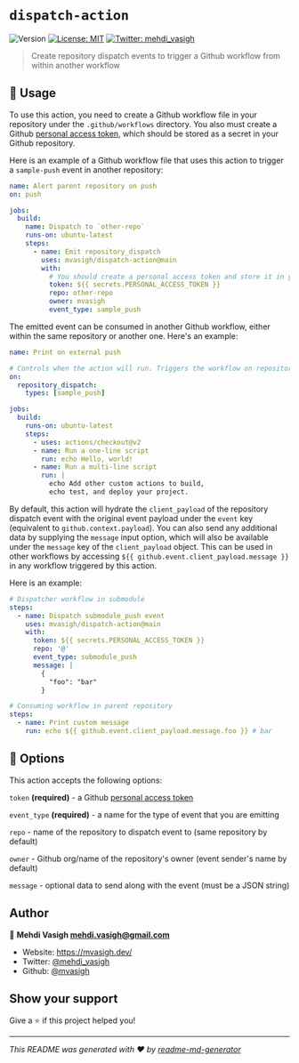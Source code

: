 # `dispatch-action`

![Version](https://img.shields.io/badge/version-1.1.6-blue.svg?cacheSeconds=2592000)
[![License: MIT](https://img.shields.io/badge/License-MIT-yellow.svg)](#)
[![Twitter: mehdi_vasigh](https://img.shields.io/twitter/follow/mehdi_vasigh.svg?style=social)](https://twitter.com/mehdi_vasigh)

> Create repository dispatch events to trigger a Github workflow from within another workflow

## 🚀 Usage

To use this action, you need to create a Github workflow file in your repository under the `.github/workflows` directory. You also must create a Github [personal access token](https://help.github.com/en/github/authenticating-to-github/creating-a-personal-access-token-for-the-command-line), which should be stored as a secret in your Github repository.

Here is an example of a Github workflow file that uses this action to trigger a `sample-push` event in another repository:

```yaml
name: Alert parent repository on push
on: push

jobs:
  build:
    name: Dispatch to `other-repo`
    runs-on: ubuntu-latest
    steps:
      - name: Emit repository_dispatch
        uses: mvasigh/dispatch-action@main
        with:
          # You should create a personal access token and store it in your repository
          token: ${{ secrets.PERSONAL_ACCESS_TOKEN }}
          repo: other-repo
          owner: mvasigh
          event_type: sample_push
```

The emitted event can be consumed in another Github workflow, either within the same repository or another one. Here's an example:

```yaml
name: Print on external push

# Controls when the action will run. Triggers the workflow on repository_dispatch and filters by type of event (i.e. `event_type`)
on:
  repository_dispatch:
    types: [sample_push]

jobs:
  build:
    runs-on: ubuntu-latest
    steps:
      - uses: actions/checkout@v2
      - name: Run a one-line script
        run: echo Hello, world!
      - name: Run a multi-line script
        run: |
          echo Add other custom actions to build,
          echo test, and deploy your project.
```

By default, this action will hydrate the `client_payload` of the repository dispatch event with the original event payload under the `event` key (equivalent to `github.context.payload`). You can also send any additional data by supplying the `message` input option, which will also be available under the `message` key of the `client_payload` object. This can be used in other workflows by accessing `${{ github.event.client_payload.message }}` in any workflow triggered by this action.

Here is an example:

```yaml
# Dispatcher workflow in submodule
steps:
  - name: Dispatch submodule_push event
    uses: mvasigh/dispatch-action@main
    with:
      token: ${{ secrets.PERSONAL_ACCESS_TOKEN }}
      repo: '@'
      event_type: submodule_push
      message: |
        {
          "foo": "bar"
        }
```

```yaml
# Consuming workflow in parent repository
steps:
  - name: Print custom message
    run: echo ${{ github.event.client_payload.message.foo }} # bar
```

## 📝 Options

This action accepts the following options:

`token` **(required)** - a Github [personal access token](https://help.github.com/en/github/authenticating-to-github/creating-a-personal-access-token-for-the-command-line)

`event_type` **(required)** - a name for the type of event that you are emitting

`repo` - name of the repository to dispatch event to (same repository by default)

`owner` - Github org/name of the repository's owner (event sender's name by default)

`message` - optional data to send along with the event (must be a JSON string)

## Author

👤 **Mehdi Vasigh <mehdi.vasigh@gmail.com>**

- Website: https://mvasigh.dev/
- Twitter: [@mehdi_vasigh](https://twitter.com/mehdi_vasigh)
- Github: [@mvasigh](https://github.com/mvasigh)

## Show your support

Give a ⭐️ if this project helped you!

---

_This README was generated with ❤️ by [readme-md-generator](https://github.com/kefranabg/readme-md-generator)_
